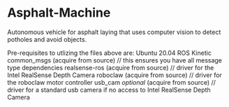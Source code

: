 # Asphalt-Machine
Autonomous vehicle for asphalt laying that uses computer vision to detect potholes and avoid objects.

Pre-requisites to utlizing the files above are:
Ubuntu 20.04
ROS Kinetic
common_msgs (acquire from source)  // this ensures you have all message type dependencies
realsense-ros (acquire from source)  // driver for the Intel RealSense Depth Camera
roboclaw (acquire from source)  // driver for the roboclaw motor controller
usb_cam *optional* (acquire from source)  // driver for a standard usb camera if no access to Intel RealSense Depth Camera
